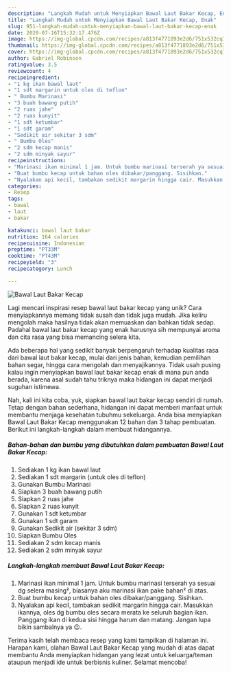 ```yaml
---
description: "Langkah Mudah untuk Menyiapkan Bawal Laut Bakar Kecap, Enak"
title: "Langkah Mudah untuk Menyiapkan Bawal Laut Bakar Kecap, Enak"
slug: 951-langkah-mudah-untuk-menyiapkan-bawal-laut-bakar-kecap-enak
date: 2020-07-16T15:32:17.476Z
image: https://img-global.cpcdn.com/recipes/a813f4771893e2d6/751x532cq70/bawal-laut-bakar-kecap-foto-resep-utama.jpg
thumbnail: https://img-global.cpcdn.com/recipes/a813f4771893e2d6/751x532cq70/bawal-laut-bakar-kecap-foto-resep-utama.jpg
cover: https://img-global.cpcdn.com/recipes/a813f4771893e2d6/751x532cq70/bawal-laut-bakar-kecap-foto-resep-utama.jpg
author: Gabriel Robinson
ratingvalue: 3.5
reviewcount: 4
recipeingredient:
- "1 kg ikan bawal laut"
- "1 sdt margarin untuk oles di teflon"
- " Bumbu Marinasi"
- "3 buah bawang putih"
- "2 ruas jahe"
- "2 ruas kunyit"
- "1 sdt ketumbar"
- "1 sdt garam"
- "Sedikit air sekitar 3 sdm"
- " Bumbu Oles"
- "2 sdm kecap manis"
- "2 sdm minyak sayur"
recipeinstructions:
- "Marinasi ikan minimal 1 jam. Untuk bumbu marinasi terserah ya sesuai dg selera masing², biasanya aku marinasi ikan pake bahan² di atas."
- "Buat bumbu kecap untuk bahan oles dibakar/panggang. Sisihkan."
- "Nyalakan api kecil, tambakan sedikit margarin hingga cair. Masukkan ikannya, oles dg bumbu oles secara merata ke seluruh bagian ikan. Panggang ikan di kedua sisi hingga harum dan matang. Jangan lupa bikin sambalnya ya 😉."
categories:
- Resep
tags:
- bawal
- laut
- bakar

katakunci: bawal laut bakar 
nutrition: 164 calories
recipecuisine: Indonesian
preptime: "PT33M"
cooktime: "PT43M"
recipeyield: "3"
recipecategory: Lunch

---
```



![Bawal Laut Bakar Kecap](https://img-global.cpcdn.com/recipes/a813f4771893e2d6/751x532cq70/bawal-laut-bakar-kecap-foto-resep-utama.jpg)

Lagi mencari inspirasi resep bawal laut bakar kecap yang unik? Cara menyiapkannya memang tidak susah dan tidak juga mudah. Jika keliru mengolah maka hasilnya tidak akan memuaskan dan bahkan tidak sedap. Padahal bawal laut bakar kecap yang enak harusnya sih mempunyai aroma dan cita rasa yang bisa memancing selera kita.

Ada beberapa hal yang sedikit banyak berpengaruh terhadap kualitas rasa dari bawal laut bakar kecap, mulai dari jenis bahan, kemudian pemilihan bahan segar, hingga cara mengolah dan menyajikannya. Tidak usah pusing kalau ingin menyiapkan bawal laut bakar kecap enak di mana pun anda berada, karena asal sudah tahu triknya maka hidangan ini dapat menjadi suguhan istimewa.




Nah, kali ini kita coba, yuk, siapkan bawal laut bakar kecap sendiri di rumah. Tetap dengan bahan sederhana, hidangan ini dapat memberi manfaat untuk membantu menjaga kesehatan tubuhmu sekeluarga. Anda bisa menyiapkan Bawal Laut Bakar Kecap menggunakan 12 bahan dan 3 tahap pembuatan. Berikut ini langkah-langkah dalam membuat hidangannya.

<!--inarticleads1-->

##### Bahan-bahan dan bumbu yang dibutuhkan dalam pembuatan Bawal Laut Bakar Kecap:

1. Sediakan 1 kg ikan bawal laut
1. Sediakan 1 sdt margarin (untuk oles di teflon)
1. Gunakan  Bumbu Marinasi
1. Siapkan 3 buah bawang putih
1. Siapkan 2 ruas jahe
1. Siapkan 2 ruas kunyit
1. Gunakan 1 sdt ketumbar
1. Gunakan 1 sdt garam
1. Gunakan Sedikit air (sekitar 3 sdm)
1. Siapkan  Bumbu Oles
1. Sediakan 2 sdm kecap manis
1. Sediakan 2 sdm minyak sayur




<!--inarticleads2-->

##### Langkah-langkah membuat Bawal Laut Bakar Kecap:

1. Marinasi ikan minimal 1 jam. Untuk bumbu marinasi terserah ya sesuai dg selera masing², biasanya aku marinasi ikan pake bahan² di atas.
1. Buat bumbu kecap untuk bahan oles dibakar/panggang. Sisihkan.
1. Nyalakan api kecil, tambakan sedikit margarin hingga cair. Masukkan ikannya, oles dg bumbu oles secara merata ke seluruh bagian ikan. Panggang ikan di kedua sisi hingga harum dan matang. Jangan lupa bikin sambalnya ya 😉.




Terima kasih telah membaca resep yang kami tampilkan di halaman ini. Harapan kami, olahan Bawal Laut Bakar Kecap yang mudah di atas dapat membantu Anda menyiapkan hidangan yang lezat untuk keluarga/teman ataupun menjadi ide untuk berbisnis kuliner. Selamat mencoba!
